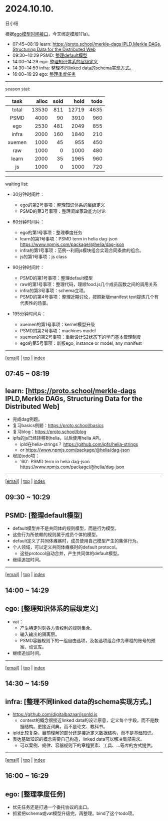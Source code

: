# 2024.10.10.
日小结

<a id="top"></a>
根据[ego模型时间接口](https://gitee.com/hyg/blog/blob/master/timeflow.md)，今天绑定模版1(1a)。

<a id="index"></a>
- 07:45~08:19	learn: [https://proto.school/merkle-dags IPLD,Merkle DAGs, Structuring Data for the Distributed Web](#20241010074500)
- 09:30~10:29	PSMD: [整理default模型](#20241010093000)
- 14:00~14:29	ego: [整理知识体系的层级定义](#20241010140000)
- 14:30~14:59	infra: [整理不同linked data的schema实现方式。](#20241010143000)
- 16:00~16:29	ego: [整理季度任务](#20241010160000)

---
season stat:

| task | alloc | sold | hold | todo |
| :---: | ---: | ---: | ---: | ---: |
| total | 13530 | 811 | 12719 | 4635 |
| PSMD | 4000 | 90 | 3910 | 960 |
| ego | 2530 | 481 | 2049 | 855 |
| infra | 2000 | 160 | 1840 | 210 |
| xuemen | 1000 | 45 | 955 | 450 |
| raw | 1000 | 0 | 1000 | 480 |
| learn | 2000 | 35 | 1965 | 960 |
| js | 1000 | 0 | 1000 | 720 |

---
waiting list:


- 30分钟时间片：
  - ego的第2号事项：整理知识体系的层级定义
  - PSMD的第3号事项：整理闫岸家政能力讨论

- 60分钟时间片：
  - ego的第1号事项：整理季度任务
  - learn的第1号事项：PSMD term in helia dag-json https://www.npmjs.com/package/@helia/dag-json
  - infra的第1号事项：范例--利用js模块组合实现合同条款的组合。
  - js的第1号事项：js class

- 90分钟时间片：
  - PSMD的第1号事项：整理default模型
  - raw的第1号事项：整理代码，理顺food.js几个成员函数之间的调用关系
  - infra的第3号事项：schema立项。
  - PSMD的第4号事项：整理近期讨论，按照新版manifest text提炼几个有代表性的场景。

- 195分钟时间片：
  - xuemen的第1号事项：kernel模型升级
  - PSMD的第2号事项：machines model
  - xuemen的第2号事项：重新设计S2状态下的学门基本管理制度
  - ego的第5号事项：新版ego, instance or model, any manifest

---
<a href="mailto:huangyg@mars22.com?subject=关于2024.10.10.[https://proto.school/merkle-dags IPLD,Merkle DAGs, Structuring Data for the Distributed Web]任务&body=日期: 2024.10.10.%0D%0A序号: 5%0D%0A手稿:../../draft/2024/10/20241010.01.md%0D%0A---请勿修改邮件主题及以上内容 从下一行开始写您的想法---%0D%0A">[email]</a> | [top](#top) | [index](#index)
<a id="20241010074500"></a>
## 07:45 ~ 08:19
## learn: [https://proto.school/merkle-dags IPLD,Merkle DAGs, Structuring Data for the Distributed Web]

- 完成dag例题。
- 复习basics例题：https://proto.school/basics
- 复习blog：https://proto.school/blog
- ipfs的js已经转移到helia，以后使用helia API。
    - ipld在helia-strings？ https://github.com/ipfs/helia-strings
    - or https://www.npmjs.com/package/@helia/dag-json
- 增加todo项：
    - '60': PSMD term in helia dag-json https://www.npmjs.com/package/@helia/dag-json

---
<a href="mailto:huangyg@mars22.com?subject=关于2024.10.10.[整理default模型]任务&body=日期: 2024.10.10.%0D%0A序号: 7%0D%0A手稿:../../draft/2024/10/20241010.02.md%0D%0A---请勿修改邮件主题及以上内容 从下一行开始写您的想法---%0D%0A">[email]</a> | [top](#top) | [index](#index)
<a id="20241010093000"></a>
## 09:30 ~ 10:29
## PSMD: [整理default模型]

- default模型并不是共同体的规则模型，而是行为模型。
- 这些行为所依赖的规则属于成员个体的模型。
- default定义了共同体瘫痪时，成员使用自己模型产生的集体行为。
- 个人领域，可以定义共同体瘫痪时的default protocol。
    - 这些protocol自动合并，产生共同体的default模型。
- 继续追加时间。

---
<a href="mailto:huangyg@mars22.com?subject=关于2024.10.10.[整理知识体系的层级定义]任务&body=日期: 2024.10.10.%0D%0A序号: 9%0D%0A手稿:../../draft/2024/10/20241010.03.md%0D%0A---请勿修改邮件主题及以上内容 从下一行开始写您的想法---%0D%0A">[email]</a> | [top](#top) | [index](#index)
<a id="20241010140000"></a>
## 14:00 ~ 14:29
## ego: [整理知识体系的层级定义]

- vat：
    - 产生特定时刻各方责权利的规则集合。
    - 输入输出的隔离层。
    - PSMD容器规则下的一组自由选项，及各选项组合作为章程的账号的预案、动议库。
- 继续追加时间。

---
<a href="mailto:huangyg@mars22.com?subject=关于2024.10.10.[整理不同linked data的schema实现方式。]任务&body=日期: 2024.10.10.%0D%0A序号: 10%0D%0A手稿:../../draft/2024/10/20241010.04.md%0D%0A---请勿修改邮件主题及以上内容 从下一行开始写您的想法---%0D%0A">[email]</a> | [top](#top) | [index](#index)
<a id="20241010143000"></a>
## 14:30 ~ 14:59
## infra: [整理不同linked data的schema实现方式。]

- https://github.com/digitalbazaar/jsonld.js
    - context的概念很接近linked data的设计原意，定义每个字段，而不是数据结构。更接近词典，而不是论文、教科书。
- ipld比较复杂，目前理解的部分还是接近定义数据结构，而不是基础知识。
- 表达基础知识的概念需要自己构造，linked data可以解决局部需求。
    - 可以案例、规律、容器规则下的章程要素、工具、...等库的方式提供。

---
<a href="mailto:huangyg@mars22.com?subject=关于2024.10.10.[整理季度任务]任务&body=日期: 2024.10.10.%0D%0A序号: 12%0D%0A手稿:../../draft/2024/10/20241010.05.md%0D%0A---请勿修改邮件主题及以上内容 从下一行开始写您的想法---%0D%0A">[email]</a> | [top](#top) | [index](#index)
<a id="20241010160000"></a>
## 16:00 ~ 16:29
## ego: [整理季度任务]

- 优先任务还是打通一个委托协议的出口。
- 抓紧把schema或vat模型升级完，再整理。bind了这个todo项。
